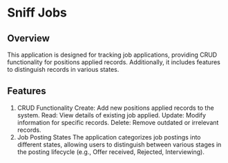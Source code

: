 # Sniff Jobs

## Overview

This application is designed for tracking job applications, providing CRUD functionality for positions applied records.
Additionally, it includes features to distinguish records in various states.

## Features

1. CRUD Functionality
   Create: Add new positions applied records to the system.
   Read: View details of existing job applied.
   Update: Modify information for specific records.
   Delete: Remove outdated or irrelevant records.
2. Job Posting States
   The application categorizes job postings into different states, allowing users to distinguish between various stages in the posting lifecycle (e.g., Offer received, Rejected, Interviewing).

